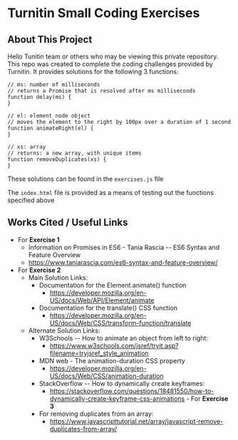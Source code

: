 # Turnitin Small Coding Exercises

## About This Project

Hello Tunitin team or others who may be viewing this private repository. This repo was created to complete the coding challenges provided by Turnitin. It provides solutions for the following 3 functions:

```
// ms: number of milliseconds
// returns a Promise that is resolved after ms milliseconds
function delay(ms) {
}

// el: element node object
// moves the element to the right by 100px over a duration of 1 second
function animateRight(el) {
}

// xs: array
// returns: a new array, with unique items
function removeDuplicates(xs) {
}
```

These solutions can be found in the `exercises.js` file

The `index.html` file is provided as a means of testing out the functions specified above

## Works Cited / Useful Links
   - For **Exercise 1**
      - Information on Promises in ES6 - Tania Rascia -- ES6 Syntax and Feature Overview
      - https://www.taniarascia.com/es6-syntax-and-feature-overview/
   - For **Exercise 2**
      - Main Solution Links:
         - Documentation for the Element.animate() function
            - https://developer.mozilla.org/en-US/docs/Web/API/Element/animate
         - Documentation for the translate() CSS function
            - https://developer.mozilla.org/en-US/docs/Web/CSS/transform-function/translate
      - Alternate Solution Links:
         - W3Schools -- How to animate an object from left to right:
            - https://www.w3schools.com/jsref/tryit.asp?filename=tryjsref_style_animation
         - MDN web - The animation-duration CSS property
            - https://developer.mozilla.org/en-US/docs/Web/CSS/animation-duration
         - StackOverflow -- How to dynamically create keyframes:
            - https://stackoverflow.com/questions/18481550/how-to-dynamically-create-keyframe-css-animations
    - For **Exercise 3**
        - For removing duplicates from an array:
            - https://www.javascripttutorial.net/array/javascript-remove-duplicates-from-array/